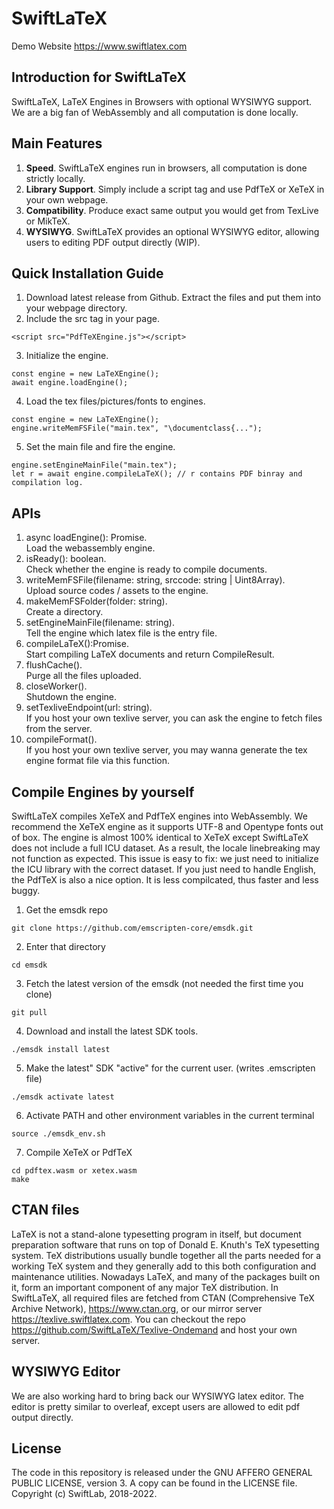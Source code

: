 
# SwiftLaTeX

Demo Website https://www.swiftlatex.com

## Introduction for SwiftLaTeX

SwiftLaTeX, LaTeX Engines in Browsers with optional WYSIWYG support. We are a big fan of WebAssembly and all computation is done locally.

## Main Features

1. __Speed__. SwiftLaTeX engines run in browsers, all computation is done strictly locally.
2. __Library Support__. Simply include a script tag and use PdfTeX or XeTeX in your own webpage.
3. __Compatibility__. Produce exact same output you would get from TexLive or MikTeX.
4. __WYSIWYG__. SwiftLaTeX provides an optional WYSIWYG editor, allowing users to editing PDF output directly (WIP).

## Quick Installation Guide
1. Download latest release from Github. Extract the files and put them into your webpage directory.
2. Include the src tag in your page.
```
<script src="PdfTeXEngine.js"></script>
```
3. Initialize the engine.
```
const engine = new LaTeXEngine();
await engine.loadEngine();
```
4. Load the tex files/pictures/fonts to engines.
```
const engine = new LaTeXEngine();
engine.writeMemFSFile("main.tex", "\documentclass{...");
```
5. Set the main file and fire the engine.
```
engine.setEngineMainFile("main.tex");
let r = await engine.compileLaTeX(); // r contains PDF binray and compilation log.
```

## APIs
1. async loadEngine(): Promise<void>. \
Load the webassembly engine.
2. isReady(): boolean. \
Check whether the engine is ready to compile documents.
3. writeMemFSFile(filename: string, srccode: string | Uint8Array). \
Upload source codes / assets to the engine.
4. makeMemFSFolder(folder: string). \
Create a directory.
5. setEngineMainFile(filename: string). \
Tell the engine which latex file is the entry file.
6. compileLaTeX():Promise<CompileResult>. \
Start compiling LaTeX documents and return CompileResult.
7. flushCache(). \
Purge all the files uploaded.
8. closeWorker(). \
Shutdown the engine.
9. setTexliveEndpoint(url: string). \
If you host your own texlive server, you can ask the engine to fetch files from the server.
10. compileFormat(). \
If you host your own texlive server, you may wanna generate the tex engine format file via this function.

## Compile Engines by yourself
SwiftLaTeX compiles XeTeX and PdfTeX engines into WebAssembly. We recommend the XeTeX engine as it supports UTF-8 and Opentype fonts out of box.
The engine is almost 100% identical to XeTeX except SwiftLaTeX does not include a full ICU dataset. As a result, the locale linebreaking may not function as expected. This issue is easy to fix: we just need to initialize the ICU library with the correct dataset.  If you just need to handle English, the PdfTeX is also a nice option. It is less compilcated, thus faster and less buggy.

1. Get the emsdk repo
```
git clone https://github.com/emscripten-core/emsdk.git
```
2. Enter that directory
```
cd emsdk
```
3. Fetch the latest version of the emsdk (not needed the first time you clone)
```
git pull
```
4. Download and install the latest SDK tools.
```
./emsdk install latest
```
5. Make the latest" SDK "active" for the current user. (writes .emscripten file)
```
./emsdk activate latest
```
6. Activate PATH and other environment variables in the current terminal
```
source ./emsdk_env.sh
```
7. Compile XeTeX or PdfTeX
```
cd pdftex.wasm or xetex.wasm
make
```





## CTAN files
LaTeX is not a stand-alone typesetting program in itself, but document preparation software that runs on top of Donald E. Knuth's TeX typesetting system. TeX distributions usually bundle together all the parts needed for a working TeX system and they generally add to this both configuration and maintenance utilities. Nowadays LaTeX, and many of the packages built on it, form an important component of any major TeX distribution. 
In SwiftLaTeX, all required files are fetched from CTAN (Comprehensive TeX Archive Network), https://www.ctan.org, or our mirror server https://texlive.swiftlatex.com. 
You can checkout the repo https://github.com/SwiftLaTeX/Texlive-Ondemand and host your own server. 

## WYSIWYG Editor
We are also working hard to bring back our WYSIWYG latex editor. The editor is pretty similar to overleaf, except users are allowed to edit pdf output directly. 

## License
The code in this repository is released under the GNU AFFERO GENERAL PUBLIC LICENSE, version 3. A copy can be found in the LICENSE file.
Copyright (c) SwiftLab, 2018-2022.
